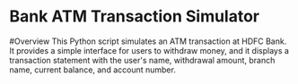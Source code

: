 # Bank ATM Transaction Simulator


#Overview
This Python script simulates an ATM transaction at HDFC Bank. It provides a simple interface for users to withdraw money, and it displays a transaction statement with the user's name, withdrawal amount, branch name, current balance, and account number. 
